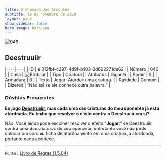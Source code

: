 ```yaml
---
title: O Chamado dos Arcontes
subtitle: 15 de novembro de 2018
layout: page
show_sidebar: false
hero_image: hero.png
---
```


![046](https://cdn.keyforgegame.com/media/card_front/pt/341_046_MXF2PV92XQPW_pt.png)

## Deestruuiir

|----|----|
| ID | e1312fbf-c297-4d9f-b403-2d892271de62 |
| Número | 046 |
| Casa | ![Brobnar](https://archonarcana.com/images/thumb/e/e0/Brobnar.png/22px-Brobnar.png "Brobnar") |
| Tipo | Criatura |
| Atributos | Gigante |
| Poder | 5 |
| Armadura | 0 |
| Texto | Jogar: Atordoe uma criatura. |
| Raridade | Comum |
| Dizeres | “Não sei se ele conhece outra palavra.” |

### Dúvidas Frequentes

**Eu jogo [Deestruuiir](/cota/046), mas cada uma das criaturas do meu
oponente já está atordoada. Eu tenho que resolver o efeito contra o
Deestruuiir em si?**

Não. Você ainda pode escolher resolver o efeito “**Jogar**:” de Deestruuiir
contra uma das criaturas de seu oponente, entretanto você não pode
colocar um card ou ficha de atordoamento em uma
criatura já atordoada, portanto
nada acontece.

<hr/>

`Fonte:` [Livro de Regras (1.5.04)](https://drive.google.com/open?id=14pM1J8ZR_4hZbGFZt-ArQdAGsHCPEQdE)
